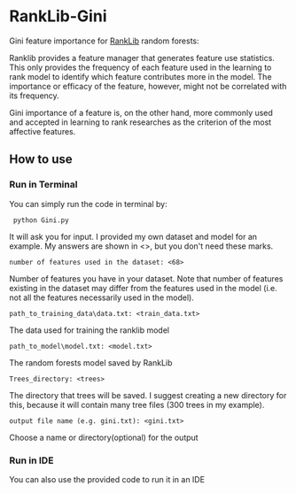 # RankLib-Gini
Gini feature importance for [RankLib](https://sourceforge.net/p/lemur/wiki/RankLib/) random forests:

Ranklib provides a feature manager that generates feature use statistics. This only provides the frequency of each feature used in the learning to rank model to identify which feature contributes more in the model. The importance or efficacy of the feature, however, might not be correlated with its frequency.

Gini importance of a feature is, on the other hand, more commonly used and accepted in learning to rank researches as the criterion of the most affective features.

## How to use

### Run in Terminal
You can simply run the code in terminal by:
     
     python Gini.py

It will ask you for input. I provided my own dataset and model for an example. My answers are shown in <>, but you don't need these marks.

    number of features used in the dataset: <68>

Number of features you have in your dataset. Note that number of features existing in the dataset may differ from the features used in the model (i.e. not all the features necessarily used in the model).


    path_to_training_data\data.txt: <train_data.txt>

The data used for training the ranklib model
      
    path_to_model\model.txt: <model.txt>
    
The random forests model saved by RankLib
    
    Trees_directory: <trees>

The directory that trees will be saved. I suggest creating a new directory for this, because it will contain many tree files (300 trees in my example).

    output file name (e.g. gini.txt): <gini.txt>
    
Choose a name or directory(optional) for the output

### Run in IDE
You can also use the provided code to run it in an IDE
